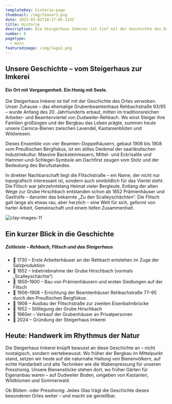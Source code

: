```yaml
---
templateKey: historie-page
thumbnail: /img/teaser3.png
date: 2023-03-02T10:17:05.133Z
title: Historie
description: Die Steigerhaus Imkerei ist tief mit der Geschichte des Ortes verwoben. Unser Zuhause – das ehemalige Grubenbeamtenhaus Rehbachstraße 93/95 – wurde Anfang des 20. Jahrhunderts erbaut, mitten im traditionsreichen Arbeiter- und Beamtenviertel von Dudweiler-Rehbach. Wo einst Steiger ihre Familien großzogen und der Bergbau das Leben prägte, summen heute unsere Carnica-Bienen zwischen Lavendel, Kastanienblüten und Wildwiesen.
number: 6
pagetype:
  - main
featuredimage: /img/logo2.png
---
```

## Unsere Geschichte – vom Steigerhaus zur Imkerei
#### Ein Ort mit Vergangenheit. Ein Honig mit Seele.

Die Steigerhaus Imkerei ist tief mit der Geschichte des Ortes verwoben. Unser Zuhause – das ehemalige Grubenbeamtenhaus Rehbachstraße 93/95 – wurde Anfang des 20. Jahrhunderts erbaut, mitten im traditionsreichen Arbeiter- und Beamtenviertel von Dudweiler-Rehbach. Wo einst Steiger ihre Familien großzogen und der Bergbau das Leben prägte, summen heute unsere Carnica-Bienen zwischen Lavendel, Kastanienblüten und Wildwiesen.

Dieses Ensemble von vier Beamten-Doppelhäusern, gebaut 1906 bis 1908 vom Preußischen Bergfiskus, ist ein stilles Denkmal der saarländischen Industriekultur. Massive Backsteinmauern, Mittel- und Eckrisalite und Hammer-und-Schlegel-Symbole am Dachfirst zeugen vom Stolz und der Bedeutung des Berufsstandes.

In direkter Nachbarschaft liegt die Flitschstraße – ein Name, der nicht nur topografisch interessant ist, sondern auch sinnbildlich für das Viertel steht. Die Flitsch war jahrzehntelang Heimat vieler Bergleute. Entlang der alten Wege zur Grube Hirschbach entstanden schon ab 1852 Prämienhäuser und Gasthöfe – darunter das bekannte „Zu den Scalleyschächten“. Die Flitsch galt lange als etwas rau, aber herzlich – eine Welt für sich, geformt von harter Arbeit, Gemeinschaft und einem tiefen Zusammenhalt.

![clay-images-11](/img/beehive.png)

## Ein kurzer Blick in die Geschichte
##### Zeitleiste – Rehbach, Flitsch und das Steigerhaus

* 📍 1730 – Erste Arbeiterhäuser an der Rehbach entstehen im Zuge der Salzproduktion
* 📍 1852 – Inbetriebnahme der Grube Hirschbach (vormals „Scalleyschächte“)
* 📍 1850–1900 – Bau von Prämienhäusern und ersten Siedlungen auf der Flitsch
* 📍 1906–1908 – Errichtung der Beamtenhäuser Rehbachstraße 77–95 durch den Preußischen Bergfiskus
* 📍 1908 – Ausbau der Flitschstraße zur zweiten Eisenbahnbrücke
* 📍 1952 – Stilllegung der Grube Hirschbach
* 📍 1960er – Verkauf der Grubenhäuser an Privatpersonen
* 📍 2024 – Gründung der Steigerhaus Imkerei

## Heute: Handwerk im Rhythmus der Natur

Die Steigerhaus Imkerei knüpft bewusst an diese Geschichte an – nicht nostalgisch, sondern wertebewusst. Wo früher der Bergbau im Mittelpunkt stand, setzen wir heute auf die naturnahe Haltung von Bienenvölkern, auf echte Handarbeit und alte Techniken wie die Wabenpressung für unseren Presshonig. Unsere Bienenstöcke stehen dort, wo früher Gärten für Eigenanbau waren – auf Dudweiler Boden, umgeben von Kastanien, Wildblumen und Sommerwald.

Ob Blüten- oder Presshonig: Jedes Glas trägt die Geschichte dieses besonderen Ortes weiter – und macht sie genießbar.

